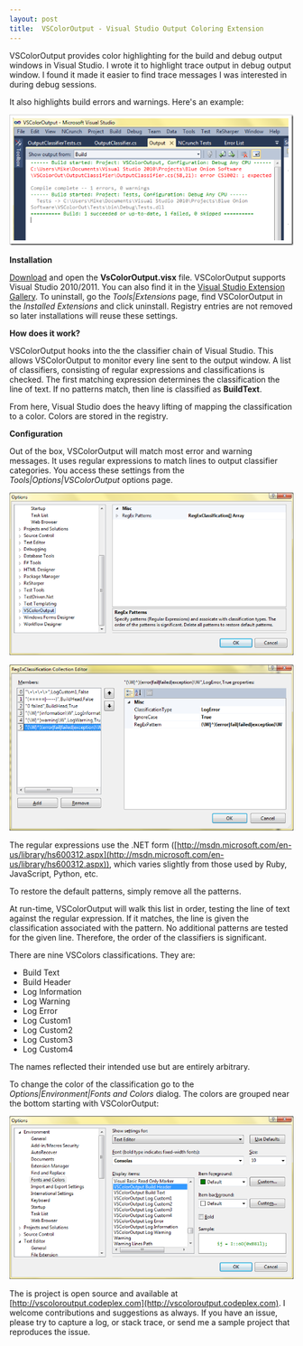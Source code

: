 ```yaml
---
layout: post
title:  VSColorOutput - Visual Studio Output Coloring Extension
---
```

VSColorOutput provides color highlighting for the build and debug output windows in Visual Studio. I wrote it to highlight trace output in debug output window. I found it made it easier to find trace messages I was interested in during debug sessions.

It also highlights build errors and warnings. Here's an example:

![vso](/cdn/images/blog/VSColorOutputA-Visual-Studio-Extension_9C56/vso.png)

**Installation**

[Download](http://vscoloroutput.codeplex.com/releases/view/79354) and open the **VsColorOutput.visx** file. VSColorOutput supports Visual Studio 2010/2011. You can also find it in the [Visual Studio Extension Gallery](http://visualstudiogallery.msdn.microsoft.com/f4d9c2b5-d6d7-4543-a7a5-2d7ebabc2496). To uninstall, go the _Tools|Extensions_ page, find VSColorOutput in the _Installed Extensions_ and click uninstall. Registry entries are not removed so later installations will reuse these settings.

**How does it work?**

VSColorOutput hooks into the the classifier chain of Visual Studio. This allows VSColorOutput to monitor every line sent to the output window. A list of classifiers, consisting of regular expressions and classifications is checked. The first matching expression determines the classification the line of text. If no patterns match, then line is classified as **BuildText**.

From here, Visual Studio does the heavy lifting of mapping the classification to a color. Colors are stored in the registry.

**Configuration**

Out of the box, VSColorOutput will match most error and warning messages. It uses regular expressions to match lines to output classifier categories. You access these settings from the _Tools|Options|VSColorOutput_ options page.

![op1](/cdn/images/blog/VSColorOutputA-Visual-Studio-Extension_9C56/op1.png)

![op2](/cdn/images/blog/VSColorOutputA-Visual-Studio-Extension_9C56/op2.png)

The regular expressions use the .NET form ([http://msdn.microsoft.com/en-us/library/hs600312.aspx](http://msdn.microsoft.com/en-us/library/hs600312.aspx)), which varies slightly from those used by Ruby, JavaScript, Python, etc.

To restore the default patterns, simply remove all the patterns.

At run-time, VSColorOutput will walk this list in order, testing the line of text against the regular expression. If it matches, the line is given the classification associated with the pattern. No additional patterns are tested for the given line. Therefore, the order of the classifiers is significant.

There are nine VSColors classifications. They are:

  * Build Text 
  * Build Header 
  * Log Information 
  * Log Warning 
  * Log Error 
  * Log Custom1 
  * Log Custom2 
  * Log Custom3 
  * Log Custom4 

The names reflected their intended use but are entirely arbitrary.

To change the color of the classification go to the _Options|Environment|Fonts and Colors_ dialog. The colors are grouped near the bottom starting with VSColorOutput:

![fc](/cdn/images/blog/VSColorOutputA-Visual-Studio-Extension_9C56/fc.png)

The is project is open source and available at [http://vscoloroutput.codeplex.com](http://vscoloroutput.codeplex.com). I welcome contributions and suggestions as always. If you have an issue, please try to capture a log, or stack trace, or send me a sample project that reproduces the issue.
